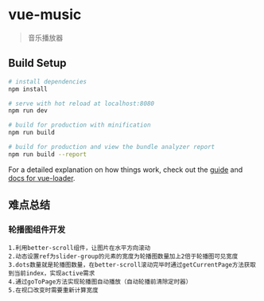 # vue-music

> 音乐播放器

## Build Setup

``` bash
# install dependencies
npm install

# serve with hot reload at localhost:8080
npm run dev

# build for production with minification
npm run build

# build for production and view the bundle analyzer report
npm run build --report
```

For a detailed explanation on how things work, check out the [guide](http://vuejs-templates.github.io/webpack/) and [docs for vue-loader](http://vuejs.github.io/vue-loader).

## 难点总结
### 轮播图组件开发
```
1.利用better-scroll组件，让图片在水平方向滚动
2.动态设置ref为slider-group的元素的宽度为轮播图数量加上2倍于轮播图可见宽度
3.dots数量就是轮播图数量，在better-scroll滚动完毕时通过getCurrentPage方法获取到当前index，实现active需求
4.通过goToPage方法实现轮播图自动播放（自动轮播前清除定时器）
5.在视口改变时需要重新计算宽度
```

